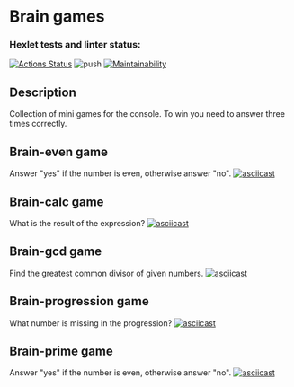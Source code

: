 # Brain games

### Hexlet tests and linter status:

[![Actions Status](https://github.com/ssssank/python-project-lvl1/workflows/hexlet-check/badge.svg)](https://github.com/ssssank/python-project-lvl1/actions)
![push](https://github.com/ssssank/python-project-lvl1/actions/workflows/push.yml/badge.svg)
[![Maintainability](https://api.codeclimate.com/v1/badges/3f2be5feb3b19676cf83/maintainability)](https://codeclimate.com/github/ssssank/python-project-lvl1/maintainability)

## Description

Collection of mini games for the console. To win you need to answer three times correctly.

## Brain-even game

Answer "yes" if the number is even, otherwise answer "no".
[![asciicast](https://asciinema.org/a/M9YTAiUzRbUZIZMyZLfHw2Kc5.svg)](https://asciinema.org/a/M9YTAiUzRbUZIZMyZLfHw2Kc5)


## Brain-calc game

What is the result of the expression?
[![asciicast](https://asciinema.org/a/n6WW26ibLKTLsOoAzzM3xK9nT.svg)](https://asciinema.org/a/n6WW26ibLKTLsOoAzzM3xK9nT)

## Brain-gcd game

Find the greatest common divisor of given numbers.
[![asciicast](https://asciinema.org/a/77FaPZitiJSUcFzrfRtcxlbEE.svg)](https://asciinema.org/a/77FaPZitiJSUcFzrfRtcxlbEE)

## Brain-progression game
What number is missing in the progression?
[![asciicast](https://asciinema.org/a/72cS7fGB6St6qXtpQxP07O6NP.svg)](https://asciinema.org/a/72cS7fGB6St6qXtpQxP07O6NP)

## Brain-prime game
Answer "yes" if the number is even, otherwise answer "no".
[![asciicast](https://asciinema.org/a/rut9Z63BTWdzbQ1gB5pFBKtqY.svg)](https://asciinema.org/a/rut9Z63BTWdzbQ1gB5pFBKtqY)
